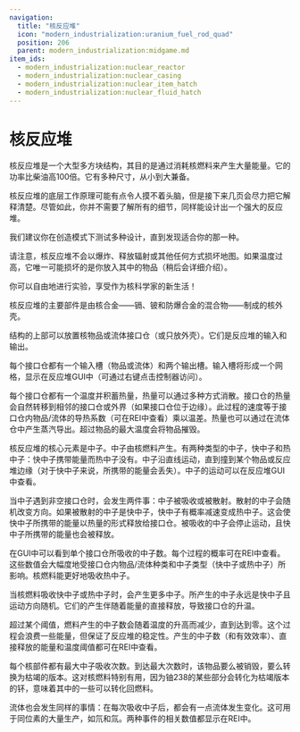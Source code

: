 ```yaml
---
navigation:
  title: "核反应堆"
  icon: "modern_industrialization:uranium_fuel_rod_quad"
  position: 206
  parent: modern_industrialization:midgame.md
item_ids:
  - modern_industrialization:nuclear_reactor
  - modern_industrialization:nuclear_casing
  - modern_industrialization:nuclear_item_hatch
  - modern_industrialization:nuclear_fluid_hatch
---
```


# 核反应堆

核反应堆是一个大型多方块结构，其目的是通过消耗核燃料来产生大量能量。它的功率比柴油高100倍。它有多种尺寸，从小到大兼备。

<Recipe id="modern_industrialization:electric_age/machine/nuclear_reactor_asbl" />

核反应堆的底层工作原理可能有点令人摸不着头脑，但是接下来几页会尽力把它解释清楚。尽管如此，你并不需要了解所有的细节，同样能设计出一个强大的反应堆。

我们建议你在创造模式下测试多种设计，直到发现适合你的那一种。

请注意，核反应堆不会以爆炸、释放辐射或其他任何方式损坏地图。如果温度过高，它唯一可能损坏的是你放入其中的物品（稍后会详细介绍）。

你可以自由地进行实验，享受作为核科学家的新生活！

核反应堆的主要部件是由核合金——镉、铍和防爆合金的混合物——制成的核外壳。

<Recipe id="modern_industrialization:electric_age/casing/nuclear_casing_asbl" />

结构的上部可以放置核物品或流体接口仓（或只放外壳）。它们是反应堆的输入和输出。

<Recipe id="modern_industrialization:electric_age/casing/nuclear_item_hatch_asbl" />

每个接口仓都有一个输入槽（物品或流体）和两个输出槽。输入槽将形成一个网格，显示在反应堆GUI中（可通过右键点击控制器访问）。

<Recipe id="modern_industrialization:electric_age/casing/nuclear_fluid_hatch_asbl" />

每个接口仓都有一个温度并积蓄热量，热量可以通过多种方式消散。接口仓的热量会自然转移到相邻的接口仓或外界（如果接口仓位于边缘）。此过程的速度等于接口仓内物品/流体的导热系数（可在REI中查看）乘以温差。热量也可以通过在流体仓中产生蒸汽导出。超过物品的最大温度会将物品摧毁。

核反应堆的核心元素是中子。中子由核燃料产生。有两种类型的中子，快中子和热中子：快中子携带能量而热中子没有。中子沿直线运动，直到撞到某个物品或反应堆边缘（对于快中子来说，所携带的能量会丢失）。中子的运动可以在反应堆GUI中查看。

当中子遇到非空接口仓时，会发生两件事：中子被吸收或被散射。散射的中子会随机改变方向。如果被散射的中子是快中子，快中子有概率减速变成热中子。这会使快中子所携带的能量以热量的形式释放给接口仓。被吸收的中子会停止运动，且快中子所携带的能量也会被释放。

在GUI中可以看到单个接口仓所吸收的中子数。每个过程的概率可在REI中查看。这些数值会大幅度地受接口仓内物品/流体种类和中子类型（快中子或热中子）所影响。核燃料能更好地吸收热中子。

当核燃料吸收快中子或热中子时，会产生更多中子。所产生的中子永远是快中子且运动方向随机。它们的产生伴随着能量的直接释放，导致接口仓的升温。

超过某个阈值，燃料产生的中子数会随着温度的升高而减少，直到达到零。这个过程会浪费一些能量，但保证了反应堆的稳定性。产生的中子数（和有效效率）、直接释放的能量和温度阈值都可在REI中查看。

每个核部件都有最大中子吸收次数。到达最大次数时，该物品要么被销毁，要么转换为枯竭的版本。这对核燃料特别有用，因为铀238的某些部分会转化为枯竭版本的钚，意味着其中的一些可以转化回燃料。

流体也会发生同样的事情：在每次吸收中子后，都会有一点流体发生变化。这可用于同位素的大量生产，如氘和氚。两种事件的相关数值都显示在REI中。

